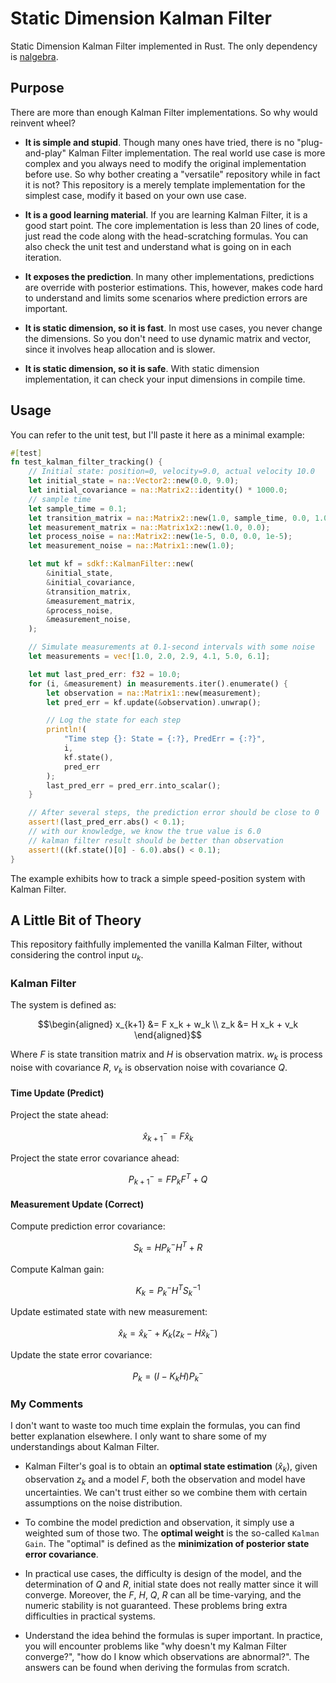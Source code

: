 # Static Dimension Kalman Filter

Static Dimension Kalman Filter implemented in Rust. The only dependency is [nalgebra](https://github.com/dimforge/nalgebra).

## Purpose

There are more than enough Kalman Filter implementations. So why would reinvent wheel?

- **It is simple and stupid**. Though many ones have tried, there is no "plug-and-play" Kalman Filter implementation. The real world use case is more complex and you always need to modify the original implementation before use. So why bother creating a "versatile" repository while in fact it is not? This repository is a merely template implementation for the simplest case, modify it based on your own use case.

- **It is a good learning material**. If you are learning Kalman Filter, it is a good start point. The core implementation is less than 20 lines of code, just read the code along with the head-scratching formulas. You can also check the unit test and understand what is going on in each iteration.

- **It exposes the prediction**. In many other implementations, predictions are override with posterior estimations. This, however, makes code hard to understand and limits some scenarios where prediction errors are important.

- **It is static dimension, so it is fast**. In most use cases, you never change the dimensions. So you don't need to use dynamic matrix and vector, since it involves heap allocation and is slower.

- **It is static dimension, so it is safe**. With static dimension implementation, it can check your input dimensions in compile time.

## Usage

You can refer to the unit test, but I'll paste it here as a minimal example:

```rust
#[test]
fn test_kalman_filter_tracking() {
    // Initial state: position=0, velocity=9.0, actual velocity 10.0
    let initial_state = na::Vector2::new(0.0, 9.0);
    let initial_covariance = na::Matrix2::identity() * 1000.0;
    // sample time
    let sample_time = 0.1;
    let transition_matrix = na::Matrix2::new(1.0, sample_time, 0.0, 1.0);
    let measurement_matrix = na::Matrix1x2::new(1.0, 0.0);
    let process_noise = na::Matrix2::new(1e-5, 0.0, 0.0, 1e-5);
    let measurement_noise = na::Matrix1::new(1.0);

    let mut kf = sdkf::KalmanFilter::new(
        &initial_state,
        &initial_covariance,
        &transition_matrix,
        &measurement_matrix,
        &process_noise,
        &measurement_noise,
    );

    // Simulate measurements at 0.1-second intervals with some noise
    let measurements = vec![1.0, 2.0, 2.9, 4.1, 5.0, 6.1];

    let mut last_pred_err: f32 = 10.0;
    for (i, &measurement) in measurements.iter().enumerate() {
        let observation = na::Matrix1::new(measurement);
        let pred_err = kf.update(&observation).unwrap();

        // Log the state for each step
        println!(
            "Time step {}: State = {:?}, PredErr = {:?}",
            i,
            kf.state(),
            pred_err
        );
        last_pred_err = pred_err.into_scalar();
    }

    // After several steps, the prediction error should be close to 0
    assert!(last_pred_err.abs() < 0.1);
    // with our knowledge, we know the true value is 6.0
    // kalman filter result should be better than observation
    assert!((kf.state()[0] - 6.0).abs() < 0.1);
}
```

The example exhibits how to track a simple speed-position system with Kalman Filter.

## A Little Bit of Theory

This repository faithfully implemented the vanilla Kalman Filter, without considering the control input $u_k$.

### Kalman Filter

The system is defined as:

$$\begin{aligned}
x_{k+1} &= F x_k + w_k \\
z_k &= H x_k + v_k
\end{aligned}$$

Where $F$ is state transition matrix and $H$ is observation matrix. $w_k$ is process noise with covariance $R$, $v_k$ is observation noise with covariance $Q$.

#### Time Update (Predict)

Project the state ahead:

$$ \hat{x}_{k+1}^- = F \hat{x}_k $$

Project the state error covariance ahead:

$$ P_{k+1}^- = F P_k F^T + Q $$

#### Measurement Update (Correct)

Compute prediction error covariance:

$$ S_k = H P_k^- H^T + R $$

Compute Kalman gain:

$$ K_k = P_k^- H^T S_k^{-1} $$

Update estimated state with new measurement:

$$ \hat{x}_k = \hat{x}_k^- + K_k(z_k - H\hat{x}_k^-) $$

Update the state error covariance:

$$ P_k = (I - K_k H) P_k^- $$


### My Comments

I don't want to waste too much time explain the formulas, you can find better explanation elsewhere. I only want to share some of my understandings about Kalman Filter.

- Kalman Filter's goal is to obtain an **optimal state estimation** ($\hat{x}_k$), given observation $z_k$ and a model $F$, both the observation and model have uncertainties. We can't trust either so we combine them with certain assumptions on the noise distribution.

- To combine the model prediction and observation, it simply use a weighted sum of those two. The **optimal weight** is the so-called `Kalman Gain`. The "optimal" is defined as the **minimization of posterior state error covariance**.

- In practical use cases, the difficulty is design of the model, and the determination of $Q$ and $R$, initial state does not really matter since it will converge. Moreover, the $F$, $H$, $Q$, $R$ can all be time-varying, and the numeric stability is not guaranteed. These problems bring extra difficulties in practical systems.

- Understand the idea behind the formulas is super important. In practice, you will encounter problems like "why doesn't my Kalman Filter converge?", "how do I know which observations are abnormal?". The answers can be found when deriving the formulas from scratch.
